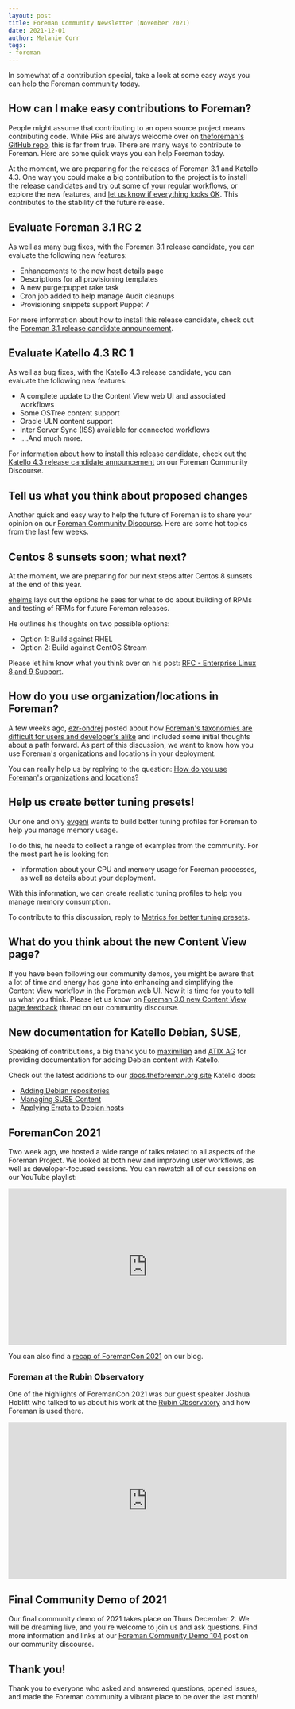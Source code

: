 ```yaml
---
layout: post
title: Foreman Community Newsletter (November 2021)
date: 2021-12-01
author: Melanie Corr
tags:
- foreman
---
```


In somewhat of a contribution special, take a look at some easy ways you can help the Foreman community today.

<!--more-->

## How can I make easy contributions to Foreman?

People might assume that contributing to an open source project means contributing code.
While PRs are always welcome over on [theforeman's GitHub repo](https://github.com/theforeman/), this is far from true.
There are many ways to contribute to Foreman.
Here are some quick ways you can help Foreman today.

At the moment, we are preparing for the releases of Foreman 3.1 and Katello 4.3.
One way you could make a big contribution to the project is to install the release candidates and try out some of your regular workflows, or explore the new features, and [let us know if everything looks OK](https://community.theforeman.org/).
This contributes to the stability of the future release.

## Evaluate Foreman 3.1 RC 2

As well as many bug fixes, with the Foreman 3.1 release candidate, you can evaluate the following new features:

* Enhancements to the new host details page
* Descriptions for all provisioning templates
* A new purge:puppet rake task
* Cron job added to help manage Audit cleanups
* Provisioning snippets support Puppet 7

For more information about how to install this release candidate, check out the [Foreman 3.1 release candidate announcement](https://community.theforeman.org/t/foreman-3-1-rc2-is-ready-for-testing/26368/).

## Evaluate Katello 4.3 RC 1

As well as bug fixes, with the Katello 4.3 release candidate, you can evaluate the following new features:

* A complete update to the Content View web UI and associated workflows
* Some OSTree content support
* Oracle ULN content support
* Inter Server Sync (ISS) available for connected workflows
* ....And much more.

For information about how to install this release candidate, check out the [Katello 4.3 release candidate announcement](https://community.theforeman.org/t/katello-4-3-rc1-is-now-ready-for-testing/26349) on our Foreman Community Discourse.

## Tell us what you think about proposed changes

Another quick and easy way to help the future of Foreman is to share your opinion on our [Foreman Community Discourse](https://community.theforeman.org/). Here are some hot topics from the last few weeks.

## Centos 8 sunsets soon; what next?

At the moment, we are preparing for our next steps after Centos 8 sunsets at the end of this year.

[ehelms](https://community.theforeman.org/u/ehelms) lays out the options he sees for what to do about building of RPMs and testing of RPMs for future Foreman releases.

He outlines his thoughts on two possible options:

* Option 1: Build against RHEL
* Option 2: Build against CentOS Stream

Please let him know what you think over on his post: [RFC - Enterprise Linux 8 and 9 Support](https://community.theforeman.org/t/rfc-enterprise-linux-8-and-9-support/26282).

## How do you use organization/locations in  Foreman?

A few weeks ago, [ezr-ondrej](https://community.theforeman.org/u/ezr-ondrej) posted about how [Foreman's taxonomies are difficult for users and developer's alike](https://community.theforeman.org/t/single-organization-on-resources-to-simplify-taxonomies/25416) and included some initial thoughts about a path forward. As part of this discussion, we want to know how you use Foreman's organizations and locations in your deployment.

You can really help us by replying to the question: [How do you use Foreman's organizations and locations?](https://community.theforeman.org/t/how-do-you-use-foreman-organizations-locations/26236)

## Help us create better tuning presets!

Our one and only [evgeni](https://community.theforeman.org/u/evgeni) wants to build better tuning profiles for Foreman to help you manage memory usage.

To do this, he needs to collect a range of examples from the community. For the most part he is looking for:

* Information about your CPU and memory usage for Foreman processes, as well as details about your deployment.

With this information, we can create realistic tuning profiles to help you manage memory consumption.

To contribute to this discussion, reply to [Metrics for better tuning presets](https://community.theforeman.org/t/metrics-for-better-tuning-presets/26224/).

## What do you think about the new Content View page?

If you have been following our community demos, you might be aware that a lot of time and energy has gone into enhancing and simplifying the Content View workflow in the Foreman web UI.
Now it is time for you to tell us what you think. 
Please let us know on [Foreman 3.0 new Content View page feedback](https://community.theforeman.org/t/foreman-3-0-new-content-view-page-feedback/26237) thread on our community discourse.

## New documentation for Katello Debian, SUSE,

Speaking of contributions, a big thank you to [maximilian](https://community.theforeman.org/u/maximilian/summary) and [ATIX AG](https://atix.de/en/) for providing documentation for adding Debian content with Katello.

Check out the latest additions to our [docs.theforeman.org site](https://docs.theforeman.org) Katello docs:

* [Adding Debian repositories](https://docs.theforeman.org/nightly/Content_Management_Guide/index-katello.html#Adding_Custom_DEB_Repositories_content-management)
* [Managing SUSE Content](https://docs.theforeman.org/nightly/Content_Management_Guide/index-katello.html#Managing_SUSE_Content_content-management)
* [Applying Errata to Debian hosts](https://docs.theforeman.org/nightly/Content_Management_Guide/index-katello.html#Applying_Errata_to_a_Host_content-management)

## ForemanCon 2021

Two week ago, we hosted a wide range of talks related to all aspects of the Foreman Project. We looked at both new and improving user workflows, as well as developer-focused sessions. You can rewatch all of our sessions on our YouTube playlist:

<iframe width="560" height="315" src="https://www.youtube.com/embed/videoseries?list=PLLTIBSsvp9qTai07h7OOB52oVBEmgMtJF" title="YouTube video player" frameborder="0" allow="accelerometer; autoplay; clipboard-write; encrypted-media; gyroscope; picture-in-picture" allowfullscreen></iframe>

You can also find a [recap of ForemanCon 2021](https://theforeman.org/2021/11/in-case-you-missed-it-foremancon-2021.html) on our blog.

### Foreman at the Rubin Observatory

One of the highlights of ForemanCon 2021 was our guest speaker Joshua Hoblitt who talked to us about his work at the [Rubin Observatory](https://www.lsst.org/) and how Foreman is used there.

<iframe width="560" height="315" src="https://www.youtube.com/embed/BhGRRo9ZIcU" title="YouTube video player" frameborder="0" allow="accelerometer; autoplay; clipboard-write; encrypted-media; gyroscope; picture-in-picture" allowfullscreen></iframe>

## Final Community Demo of 2021

Our final community demo of 2021 takes place on Thurs December 2. We will be dreaming live, and you're welcome to join us and ask questions. Find more information and links at our [Foreman Community Demo 104](https://community.theforeman.org/t/foreman-community-demo-104/26281) post on our community discourse.

## Thank you!

Thank you to everyone who asked and answered questions, opened issues, and made the Foreman community a vibrant place to be over the last month!
